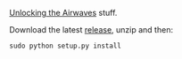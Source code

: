[Unlocking the Airwaves] stuff.

Download the latest [release], unzip and then:

    sudo python setup.py install

[Unlocking the Airwaves]: https://mith.umd.edu/mith-receives-neh-grant-for-unlocking-the-airwaves-revitalizing-an-early-public-and-educational-radio-collection/

[release]: https://github.com/umd-mith/airwaves/releases/



